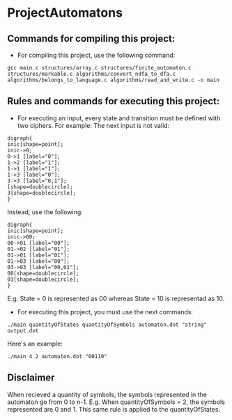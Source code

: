 # ProjectAutomatons

## Commands for compiling this project:
- For compiling this project, use the following command:
```
gcc main.c structures/array.c structures/finite_automaton.c structures/markable.c algorithms/convert_ndfa_to_dfa.c algorithms/belongs_to_language.c algorithms/read_and_write.c -o main 
```


## Rules and commands for executing this project:
- For executing an input, every state and transition must be defined with two ciphers. For example:
The next input is not valid:
```
digraph{
inic[shape=point];
inic->0;
0->1 [label="0"];
1->2 [label="1"];
1->1 [label="1"];
1->3 [label="0"];
3->3 [label="0,1"];
[shape=doublecircle];
3[shape=doublecircle];
}
```

Instead, use the following:
```
digraph{
inic[shape=point];
inic->00;
00->01 [label="00"];
01->02 [label="01"];
01->01 [label="01"];
01->03 [label="00"];
03->03 [label="00,01"];
00[shape=doublecircle];
03[shape=doublecircle];
}
```

E.g. State = 0 is represented as 00 whereas State = 10 is representad as 10.


- For executing this project, you must use the next commands:
```
./main quantityOfStates quantityOfSymbols automaton.dot "string" output.dot
```

Here's an example:
```
./main 4 2 automaton.dot "00110"
```


## Disclaimer
When recieved a quantity of symbols, the symbols represented in the automaton go from 0 to n-1.  E.g. When quantityOfSymbols = 2, the symbols represented are 0 and 1.
This same rule is applied to the quantityOfStates.
